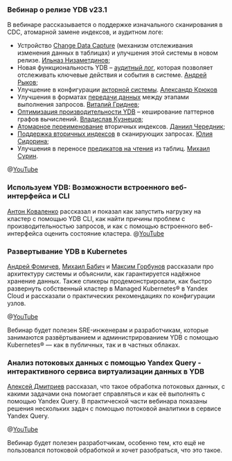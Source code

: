 ### Вебинар о релизе YDB v23.1
В вебинаре рассказывается о поддержке изначального сканирования в CDC, атомарной замене индексов, и аудитном логе: 
* Устройство [Change Data Capture](https://www.youtube.com/live/vzKoEVvESi0?si=PDu8VliKHNKn25iE&t=171) (механизм отслеживания изменения данных в таблицах) и улучшения этой системы в новом релизе. [Ильназ Низаметдинов](https://www.linkedin.com/in/nilnaz/); 
* Новая функциональность YDB – [аудитный лог](https://www.youtube.com/live/vzKoEVvESi0?si=umC_WpfI8XXpWrRY&t=925), которая позволяет отслеживать ключевые действия и события в системе. [Андрей Рыков](https://www.linkedin.com/in/andrei-rykov-5936b4222/);
* Улучшение в конфигурации [акторной системы]((https://www.youtube.com/live/vzKoEVvESi0?si=roXublyzdBy8UNjC&t=1177)). [Александр Крюков](https://www.linkedin.com/in/kruall/)
* Улучшения в форматах [передачи данных](https://www.youtube.com/watch?v=vzKoEVvESi0&t=1381s) между этапами выполнения запросов. [Виталий Гриднев](https://www.linkedin.com/in/gridnevvvit/);
* [Оптимизация производительности YDB](https://www.youtube.com/live/vzKoEVvESi0?si=vLEerc2xz9O9LABz&t=1896) – кеширование паттернов графов вычислений. [Владислав Кузнецов](https://www.linkedin.com/in/vlad-kuznetcov-a8a012276/);
* [Атомарное переименование](https://www.youtube.com/watch?v=vzKoEVvESi0&t=2122s) вторичных индексов. [Даниил Чередник](https://www.linkedin.com/in/daniil-c-1110165b/);
* [Поддержка вторичных индексов](https://www.youtube.com/watch?v=vzKoEVvESi0&t=2318s) в сканирующих запросах. [Юлия Сидорина](https://www.linkedin.com/in/yuliya-sidorina-a17ab6220/);
* Улучшения в переносе [предикатов на чтения](https://www.youtube.com/watch?v=vzKoEVvESi0&t=2454s) из таблиц. [Михаил Сурин](https://github.com/ydb-platform/ydb-presentations/blob/main/2023/ru/release_webinar_v23.1/404).

@[YouTube](https://www.youtube.com/watch?v=vzKoEVvESi0&t=69s)

### Используем YDB: Возможности встроенного веб-интерфейса и CLI
[Антон Коваленко](https://www.linkedin.com/in/kovalad/) рассказал и показал как запустить нагрузку на кластер с помощью YDB CLI, как найти причины проблем с производительностью запросов, и как с помощью встроенного веб-интерфейса оценить состояние кластера.
@[YouTube](https://www.youtube.com/watch?v=jB8RBnA4Y-Y)

### Развертывание YDB в Kubernetes
[Андрей Фомичев](https://www.linkedin.com/in/andrey-fomichev), [Михаил Бабич](https://www.linkedin.com/in/mikhail-babich-807700270/) и [Максим Горбунов](https://www.linkedin.com/in/maksim-gorbunov-20283a55/) рассказали про архитектуру системы и объяснили, как гарантируется надёжное хранение данных. Также спикеры продемонстрировали, как быстро развернуть собственный кластер в Managed Kubernetes® в Yandex Cloud и рассказали о практических рекомендациях по конфигурации узлов.

@[YouTube](https://www.youtube.com/watch?v=qzcB5OQaiYY)

Вебинар будет полезен SRE-инженерам и разработчикам, которые занимаются развёртыванием и администрированием YDB с помощью Kubernetes® — как в публичных, так и в частных облаках.

### Анализ потоковых данных с помощью Yandex Query - интерактивного сервиса виртуализации данных в YDB
[Алексей Дмитриев](https://www.linkedin.com/in/алексей-дмитриев-7914b535/) рассказал, что такое обработка потоковых данных, с какими задачами она помогает справляться и как её выполнять с помощью Yandex Query. В практической части вебинара показаны решения нескольких задач с помощью потоковой аналитики в сервисе Yandex Query.

@[YouTube](https://www.youtube.com/watch?v=PW7v57ELCfQ)

Вебинар будет полезен разработчикам, особенно тем, кто ещё не пользовался потоковой обработкой и хочет разобраться, что это такое.